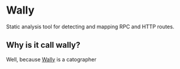 # Wally

Static analysis tool for detecting and mapping RPC and HTTP routes.

## Why is it call wally?

Well, because [Wally](https://monkeyisland.fandom.com/wiki/Wally_B._Feed) is a catographer
